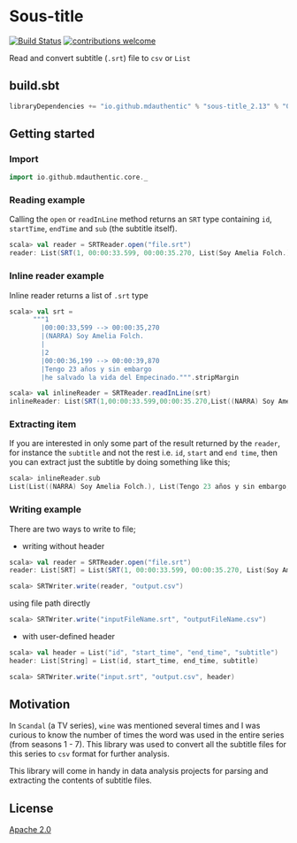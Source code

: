 # Sous-title
[![Build Status](https://travis-ci.org/mdauthentic/sous-title.svg?branch=master)](https://travis-ci.org/mdauthentic/sous-title)
[![contributions welcome](https://img.shields.io/badge/contributions-welcome-brightgreen.svg?style=flat)](https://github.com/mdauthentic/sous-title)


Read and convert subtitle (`.srt`) file to `csv` or `List`


## build.sbt
```scala
libraryDependencies += "io.github.mdauthentic" % "sous-title_2.13" % "0.3.0"
```

## Getting started

### Import
```scala
import io.github.mdauthentic.core._
```
### Reading example

Calling the `open` or `readInLine` method returns an `SRT` type containing `id`, `startTime`, `endTime` and `sub` (the subtitle itself).

```scala
scala> val reader = SRTReader.open("file.srt")
reader: List(SRT(1, 00:00:33.599, 00:00:35.270, List(Soy Amelia Folch.)))

```
### Inline reader example
Inline reader returns a list of `.srt` type

```scala
scala> val srt =
      """1
        |00:00:33,599 --> 00:00:35,270
        |(NARRA) Soy Amelia Folch.
        |
        |2
        |00:00:36,199 --> 00:00:39,870
        |Tengo 23 años y sin embargo
        |he salvado la vida del Empecinado.""".stripMargin
```

```scala
scala> val inlineReader = SRTReader.readInLine(srt)
inlineReader: List(SRT(1,00:00:33.599,00:00:35.270,List((NARRA) Soy Amelia Folch.)), SRT(2,00:00:36.199,00:00:39.870,List(Tengo 23 años y sin embargo, he salvado la vida del Empecinado.)))
```

### Extracting item
If you are interested in only some part of the result returned by the `reader`, for instance the `subtitle` and not the rest i.e. `id`, `start` and `end time`, then you can extract just the subtitle by doing something like this;

```scala
scala> inlineReader.sub
List(List((NARRA) Soy Amelia Folch.), List(Tengo 23 años y sin embargo, he salvado la vida del Empecinado.))
```

### Writing example
There are two ways to write to file;
- writing without header
```scala
scala> val reader = SRTReader.open("file.srt")
reader: List[SRT] = List(SRT(1, 00:00:33.599, 00:00:35.270, List(Soy Amelia Folch.)))
```

```scala
scala> SRTWriter.write(reader, "output.csv")
```

using file path directly

```scala
scala> SRTWriter.write("inputFileName.srt", "outputFileName.csv")
```
- with user-defined header
```scala
scala> val header = List("id", "start_time", "end_time", "subtitle")
header: List[String] = List(id, start_time, end_time, subtitle)

scala> SRTWriter.write("input.srt", "output.csv", header)
```

## Motivation
In `Scandal` (a TV series), `wine` was mentioned several times and I was curious to know the number of times the word was used in the entire series (from seasons 1 - 7). This library was used to convert all the subtitle files for this series to `csv` format for further analysis.

This library will come in handy in data analysis projects for parsing and extracting the contents of subtitle files.

## License
[Apache 2.0](http://www.apache.org/licenses/LICENSE-2.0)
